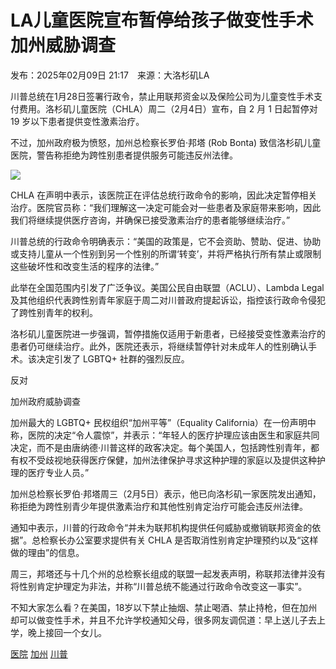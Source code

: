 # LA儿童医院宣布暂停给孩子做变性手术 加州威胁调查

发布：2025年02月09日 21:17 来源：大洛杉矶LA

川普总统在1月28日签署行政令，禁止用联邦资金以及保险公司为儿童变性手术支付费用。洛杉矶儿童医院（CHLA）周二（2月4日）宣布，自 2 月 1 日起暂停对 19 岁以下患者提供变性激素治疗。

不过，加州政府极为愤怒，加州总检察长罗伯·邦塔 (Rob Bonta) 致信洛杉矶儿童医院，警告称拒绝为跨性别患者提供服务可能违反州法律。

![](https://p0.51img.ca/i/67a961b4a1401.jpg)

CHLA 在声明中表示，该医院正在评估总统行政命令的影响，因此决定暂停相关治疗。医院官员称：“我们理解这一决定可能会对一些患者及家庭带来影响，因此我们将继续提供医疗咨询，并确保已接受激素治疗的患者能够继续治疗。”

川普总统的行政命令明确表示：“美国的政策是，它不会资助、赞助、促进、协助或支持儿童从一个性别到另一个性别的所谓‘转变’，并将严格执行所有禁止或限制这些破坏性和改变生活的程序的法律。”

此举在全国范围内引发了广泛争议。美国公民自由联盟（ACLU）、Lambda Legal 及其他组织代表跨性别青年家庭于周二对川普政府提起诉讼，指控该行政命令侵犯了跨性别青年的权利。

洛杉矶儿童医院进一步强调，暂停措施仅适用于新患者，已经接受变性激素治疗的患者仍可继续治疗。此外，医院还表示，将继续暂停针对未成年人的性别确认手术。该决定引发了 LGBTQ+ 社群的强烈反应。

反对

加州政府威胁调查

加州最大的 LGBTQ+ 民权组织“加州平等”（Equality California）在一份声明中称，医院的决定“令人震惊”，并表示：“年轻人的医疗护理应该由医生和家庭共同决定，而不是由唐纳德·川普这样的政客决定。每个美国人，包括跨性别青年，都有权不受歧视地获得医疗保健，加州法律保护寻求这种护理的家庭以及提供这种护理的医疗专业人员。”

加州总检察长罗伯·邦塔周三（2月5日）表示，他已向洛杉矶一家医院发出通知，称拒绝为跨性别青少年提供激素治疗和其他性别肯定治疗可能会违反州法律。

通知中表示，川普的行政命令“并未为联邦机构提供任何威胁或撤销联邦资金的依据”。总检察长办公室要求提供有关 CHLA 是否取消性别肯定护理预约以及“这样做的理由”的信息。

周三，邦塔还与十几个州的总检察长组成的联盟一起发表声明，称联邦法律并没有将性别肯定护理定为非法，并称“川普总统不能通过行政命令改变这一事实”。

不知大家怎么看？在美国，18岁以下禁止抽烟、禁止喝酒、禁止持枪，但在加州却可以做变性手术，并且不允许学校通知父母，很多网友调侃道：早上送儿子去上学，晚上接回一个女儿。

[医院](https://info.51.ca/keywords/%E5%8C%BB%E9%99%A2) [加州](https://info.51.ca/keywords/%E5%8A%A0%E5%B7%9E) [川普](https://info.51.ca/keywords/%E5%B7%9D%E6%99%AE)